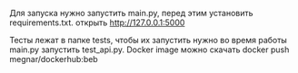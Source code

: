 Для запуска нужно запустить main.py, перед этим установить requirements.txt. открыть http://127.0.0.1:5000

Тесты лежат в папке tests, чтобы их запустить нужно во время работы main.py запустить test_api.py.
Docker image можно скачать docker push megnar/dockerhub:beb
